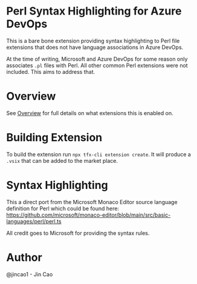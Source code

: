 # Perl Syntax Highlighting for Azure DevOps

This is a bare bone extension providing syntax highlighting to Perl file extensions that does not have language associations in Azure DevOps.

At the time of writing, Microsoft and Azure DevOps for some reason only associates `.pl` files with Perl. All other common Perl extensions were not included. This aims to address that.

# Overview

See [Overview](overview.md) for full details on what extensions this is enabled on.

# Building Extension

To build the extension run `npx tfx-cli extension create`. It will produce a `.vsix` that can be added to the market place.

# Syntax Highlighting

This a direct port from the Microsoft Monaco Editor source language definition for Perl which could be found here: https://github.com/microsoft/monaco-editor/blob/main/src/basic-languages/perl/perl.ts

All credit goes to Microsoft for providing the syntax rules.

# Author

@jincao1 - Jin Cao